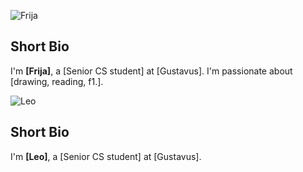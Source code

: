 <!-- ---
title: "Talk 1 on Relevant Topic in Your Field"
collection: talks
type: "Talk"
permalink: /talks/2012-03-01-talk-1
venue: "UC San Francisco, Department of Testing"
date: 2012-03-01
location: "San Francisco, California"
---

This is a description of your talk, which is a markdown files that can be all markdown-ified like any other post. Yay markdown! -->


![Frija](images/Gustavus_AI/Frija.png)

## Short Bio
I'm **[Frija]**, a [Senior CS student] at [Gustavus]. I'm passionate about [drawing, reading, f1.].


![Leo](images/Gustavus_AI/Leo.png)

## Short Bio
I'm **[Leo]**, a [Senior CS student] at [Gustavus].

